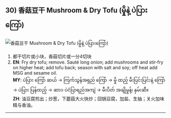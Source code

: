 ## 30) 香菇豆干 Mushroom & Dry Tofu (မှိုနဲ့ ပဲပြားကြော်)
![香菇豆干 Mushroom & Dry Tofu (မှိုနဲ့ ပဲပြားကြော်)](image/30.jpg)

1. 都干切片或小块，香菇切片或一分4切块
1. **EN**: Fry dry tofu; remove. Sauté long onion; add mushrooms and stir‑fry on higher heat; add tofu back; season with salt and soy; off heat add MSG and sesame oil.  
   **MY**: ပဲပြား ကြော် ဆယ် → ကြက်သွန်အရှည် ကြော် → မှို ထည့် မီးပြင်းပြင်းနဲ့ ကြော် → ပဲပြား ပြန်ထည့် → ဆား၊ ပဲငံပြာရည်အကျဲ → မီးပိတ် အချိုမှုန့်၊ နှမ်းဆီ။  
   **ZH**: 油豆腐煎出；炒葱，下蘑菇大火快炒；回锅豆腐，加盐、生抽；关火加味精与香油。

---
